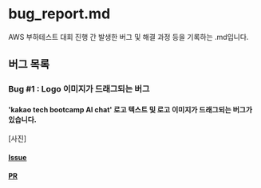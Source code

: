# bug_report.md

AWS 부하테스트 대회 진행 간 발생한 버그 및 해결 과정 등을 기록하는 .md입니다.

## 버그 목록

<!--
- 양식 예시입니다. 통일성을 위해 필요하다고 느껴 간단한 예시를 제작했습니다.

### Bug #1 : {버그 이름}
#### {버그 설명}
[사진]
#### [Issue](https://github.com/animal-squad/contest-fe/issues/4)
#### [PR](https://github.com/animal-squad/contest-fe/issues/4)
-->

### Bug #1 : Logo 이미지가 드래그되는 버그
#### 'kakao tech bootcamp AI chat' 로고 텍스트 및 로고 이미지가 드래그되는 버그가 있습니다.
[사진]
#### [Issue](https://github.com/animal-squad/contest-fe/issues/4)
#### [PR](https://github.com/animal-squad/contest-fe/issues/4)
